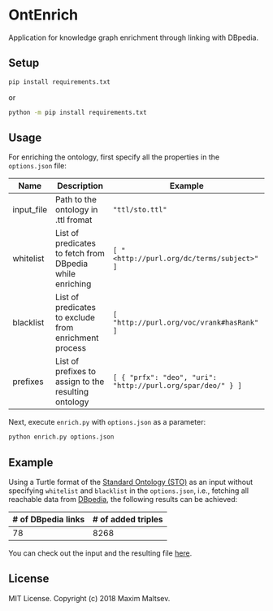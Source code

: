 # OntEnrich
Application for knowledge graph enrichment through linking with DBpedia.

## Setup
```bash
pip install requirements.txt
```
or
```cmd
python -m pip install requirements.txt
```

## Usage
For enriching the ontology, first specify all the properties in the `options.json` file:

| Name | Description | Example |
| ---- | ----------- | ------- |
| input_file | Path to the ontology in .ttl fromat | `"ttl/sto.ttl"` |
| whitelist | List of predicates to fetch from DBpedia while enriching | `[ "<http://purl.org/dc/terms/subject>" ]` |
| blacklist | List of predicates to exclude from enrichment process | `[ "http://purl.org/voc/vrank#hasRank" ]` |
| prefixes | List of prefixes to assign to the resulting ontology | `[ { "prfx": "deo", "uri": "http://purl.org/spar/deo/" } ]` |

Next, execute `enrich.py` with `options.json` as a parameter:
```bash
python enrich.py options.json
```

## Example
Using a Turtle format of the [Standard Ontology (STO)](https://github.com/i40-Tools/StandardOntology) as an input without specifying `whitelist` and `blacklist` in the `options.json`, i.e., fetching all reachable data from [DBpedia](http://wiki.dbpedia.org/), the following results can be achieved:

| # of DBpedia links | # of added triples |
| ------------------ | ------------------ |
| 78 | 8268 |

You can check out the input and the resulting file [here](/examples).

## License
MIT License. Copyright (c) 2018 Maxim Maltsev.
